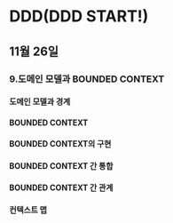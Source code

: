 # DDD(DDD START!)

## 11월 26일

### 9.도메인 모델과 BOUNDED CONTEXT

#### 도메인 모델과 경계

#### BOUNDED CONTEXT

#### BOUNDED CONTEXT의 구현

#### BOUNDED CONTEXT 간 통합

#### BOUNDED CONTEXT 간 관계

#### 컨텍스트 맵

